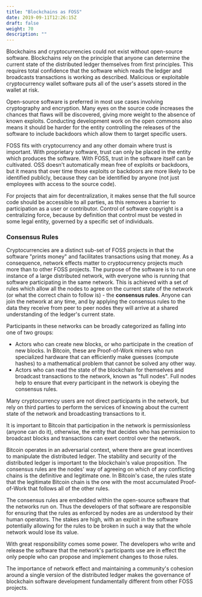 ```yaml
---
title: "Blockchains as FOSS"
date: 2019-09-11T12:26:15Z
draft: false
weight: 70
description: ""
---
```



Blockchains and cryptocurrencies could not exist without open-source software. Blockchains rely on the principle that anyone can determine the current state of the distributed ledger themselves from first principles. This requires total confidence that the software which reads the ledger and broadcasts transactions is working as described. Malicious or exploitable cryptocurrency wallet software puts all of the user's assets stored in the wallet at risk.

Open-source software is preferred in most use cases involving cryptography and encryption. Many eyes on the source code increases the chances that flaws will be discovered, giving more weight to the absence of known exploits. Conducting development work on the open commons also means it should be harder for the entity controlling the releases of the software to include backdoors which allow them to target specific users.

FOSS fits with cryptocurrency and any other domain where trust is important. With proprietary software, trust can only be placed in the entity which produces the software. With FOSS, trust in the software itself can be cultivated. OSS doesn't automatically mean free of exploits or backdoors, but it means that over time those exploits or backdoors are more likely to be identified publicly, because they can be identified by anyone (not just employees with access to the source code).  

For projects that aim for decentralization, it makes sense that the full source code should be accessible to all parties, as this removes a barrier to participation as a user or contributor. Control of software copyright is a centralizing force, because by definition that control must be vested in some legal entity, governed by a specific set of individuals.

### Consensus Rules

Cryptocurrencies are a distinct sub-set of FOSS projects in that the software "prints money" and facilitates transactions using that money. As a consequence, network effects matter to cryptocurrency projects much more than to other FOSS projects. The purpose of the software is to run one instance of a large distributed network, with everyone who is running that software participating in the same network. This is achieved with a set of rules which allow all the nodes to agree on the current state of the network (or what the correct chain to follow is) - the **consensus rules**. Anyone can join the network at any time, and by applying the consensus rules to the data they receive from peer to peer nodes they will arrive at a shared understanding of the ledger's current state. 

Participants in these networks can be broadly categorized as falling into one of two groups: 

* Actors who can create new blocks, or who participate in the creation of new blocks. In Bitcoin, these are Proof-of-Work miners who run specialized hardware that can efficiently make guesses (compute hashes) to a mathematical problem that cannot be solved any other way. 
* Actors who can read the state of the blockchain for themselves and broadcast transactions to the network, known as "full nodes". Full nodes help to ensure that every participant in the network is obeying the consensus rules.

Many cryptocurrency users are not direct participants in the network, but rely on third parties to perform the services of knowing about the current state of the network and broadcasting transactions to it.

It is important to Bitcoin that participation in the network is permissionless (anyone can do it), otherwise, the entity that decides who has permission to broadcast blocks and transactions can exert control over the network. 

Bitcoin operates in an adversarial context, where there are great incentives to manipulate the distributed ledger. The stability and security of the distributed ledger is important to the blockchain's value proposition. The consensus rules are the nodes' way of agreeing on which of any conflicting chains is the definitive and legitimate one. In Bitcoin's case, the rules state that the legitimate Bitcoin chain is the one with the most accumulated Proof-of-Work that follows all of the other rules.

The consensus rules are embedded within the open-source software that the networks run on. Thus the developers of that software are responsible for ensuring that the rules as enforced by nodes are as understood by their human operators. The stakes are high, with an exploit in the software potentially allowing for the rules to be broken in such a way that the whole network would lose its value. 

With great responsibility comes some power. The developers who write and release the software that the network's participants use are in effect the only people who can propose and implement changes to those rules.

The importance of network effect and maintaining a community's cohesion around a single version of the distributed ledger makes the governance of blockchain software development fundamentally different from other FOSS projects.
